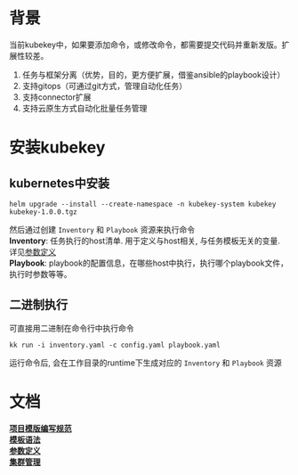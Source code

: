 # 背景
当前kubekey中，如果要添加命令，或修改命令，都需要提交代码并重新发版。扩展性较差。
1. 任务与框架分离（优势，目的，更方便扩展，借鉴ansible的playbook设计）
2. 支持gitops（可通过git方式，管理自动化任务）
3. 支持connector扩展
4. 支持云原生方式自动化批量任务管理

# 安装kubekey
## kubernetes中安装
```shell
helm upgrade --install --create-namespace -n kubekey-system kubekey kubekey-1.0.0.tgz
```
然后通过创建 `Inventory` 和 `Playbook` 资源来执行命令  
**Inventory**: 任务执行的host清单. 用于定义与host相关, 与任务模板无关的变量. 详见[参数定义](docs/zh/201-variable.md)  
**Playbook**: playbook的配置信息，在哪些host中执行，执行哪个playbook文件， 执行时参数等等。

## 二进制执行
可直接用二进制在命令行中执行命令
```shell
kk run -i inventory.yaml -c config.yaml playbook.yaml
```
运行命令后, 会在工作目录的runtime下生成对应的 `Inventory` 和 `Playbook` 资源

# 文档
**[项目模版编写规范](docs/zh/001-project.md)**  
**[模板语法](docs/zh/101-syntax.md)**  
**[参数定义](docs/zh/201-variable.md)**    
**[集群管理](docs/zh/core/README.md)**    

